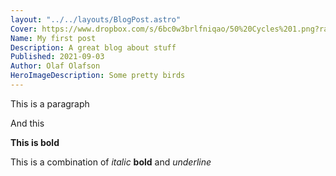 ```yaml
---
layout: "../../layouts/BlogPost.astro"
Cover: https://www.dropbox.com/s/6bc0w3brlfniqao/50%20Cycles%201.png?raw=1
Name: My first post
Description: A great blog about stuff
Published: 2021-09-03
Author: Olaf Olafson
HeroImageDescription: Some pretty birds
---
```


This is a paragraph

And this

**This is bold**

This is a combination of _italic_ **bold** and _underline_
